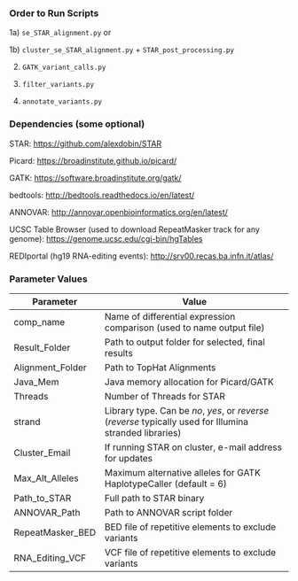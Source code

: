 ### Order to Run Scripts ###

1a) `se_STAR_alignment.py` or

1b) `cluster_se_STAR_alignment.py` + `STAR_post_processing.py`


2) `GATK_variant_calls.py`


3) `filter_variants.py`


4) `annotate_variants.py`


### Dependencies (some optional) ###

STAR: https://github.com/alexdobin/STAR

Picard: https://broadinstitute.github.io/picard/

GATK: https://software.broadinstitute.org/gatk/

bedtools: http://bedtools.readthedocs.io/en/latest/

ANNOVAR: http://annovar.openbioinformatics.org/en/latest/

UCSC Table Browser (used to download RepeatMasker track for any genome): https://genome.ucsc.edu/cgi-bin/hgTables

REDIportal (hg19 RNA-editing events): http://srv00.recas.ba.infn.it/atlas/


### Parameter Values ###
| Parameter | Value|
|---|---|
|comp_name	| Name of differential expression comparison (used to name output file)
|Result_Folder|Path to output folder for selected, final results|
|Alignment_Folder|Path to TopHat Alignments|
|Java_Mem|Java memory allocation for Picard/GATK|
|Threads|Number of Threads for STAR|
|strand|Library type.  Can be *no*, *yes*, or *reverse* (*reverse* typically used for Illumina stranded libraries)|
|Cluster_Email|If running STAR on cluster, e-mail address for updates|
|Max_Alt_Alleles|Maximum alternative alleles for GATK HaplotypeCaller (default = 6)|
|Path_to_STAR|Full path to STAR binary|
|ANNOVAR_Path|Path to ANNOVAR script folder|
|RepeatMasker_BED|BED file of repetitive elements to exclude variants|
|RNA_Editing_VCF|VCF file of repetitive elements to exclude variants|

